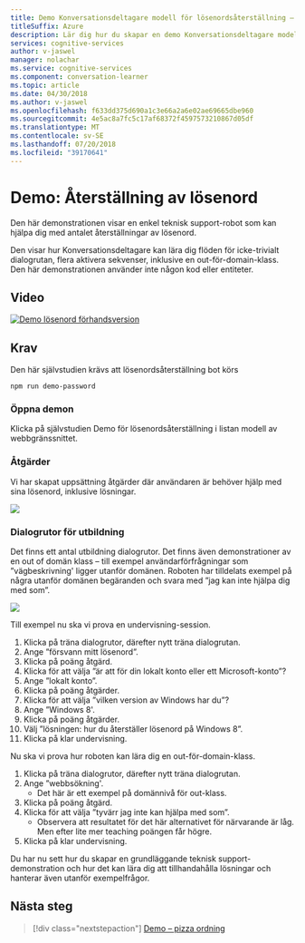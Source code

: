 ```yaml
---
title: Demo Konversationsdeltagare modell för lösenordsåterställning – Microsoft Cognitive Services | Microsoft Docs
titleSuffix: Azure
description: Lär dig hur du skapar en demo Konversationsdeltagare modell.
services: cognitive-services
author: v-jaswel
manager: nolachar
ms.service: cognitive-services
ms.component: conversation-learner
ms.topic: article
ms.date: 04/30/2018
ms.author: v-jaswel
ms.openlocfilehash: f633dd375d690a1c3e66a2a6e02ae69665dbe960
ms.sourcegitcommit: 4e5ac8a7fc5c17af68372f4597573210867d05df
ms.translationtype: MT
ms.contentlocale: sv-SE
ms.lasthandoff: 07/20/2018
ms.locfileid: "39170641"
---
```

# <a name="demo-password-reset"></a>Demo: Återställning av lösenord
Den här demonstrationen visar en enkel teknisk support-robot som kan hjälpa dig med antalet återställningar av lösenord. 

Den visar hur Konversationsdeltagare kan lära dig flöden för icke-trivialt dialogrutan, flera aktivera sekvenser, inklusive en out-för-domain-klass. Den här demonstrationen använder inte någon kod eller entiteter.

## <a name="video"></a>Video

[![Demo lösenord förhandsversion](http://aka.ms/cl-demo-password-preview)](http://aka.ms/blis-demo-password)

## <a name="requirements"></a>Krav
Den här självstudien krävs att lösenordsåterställning bot körs

    npm run demo-password

### <a name="open-the-demo"></a>Öppna demon

Klicka på självstudien Demo för lösenordsåterställning i listan modell av webbgränssnittet. 

### <a name="actions"></a>Åtgärder

Vi har skapat uppsättning åtgärder där användaren är behöver hjälp med sina lösenord, inklusive lösningar.

![](../media/tutorial_pw_reset_actions.PNG)

### <a name="training-dialogs"></a>Dialogrutor för utbildning

Det finns ett antal utbildning dialogrutor. Det finns även demonstrationer av en out of domän klass – till exempel användarförfrågningar som ”vägbeskrivning' ligger utanför domänen. Roboten har tilldelats exempel på några utanför domänen begäranden och svara med ”jag kan inte hjälpa dig med som”.

![](../media/tutorial_pw_reset_entities.PNG)

Till exempel nu ska vi prova en undervisning-session.

1. Klicka på träna dialogrutor, därefter nytt träna dialogrutan.
1. Ange ”försvann mitt lösenord”.
2. Klicka på poäng åtgärd.
3. Klicka för att välja ”är att för din lokalt konto eller ett Microsoft-konto”?
4. Ange ”lokalt konto”.
5. Klicka på poäng åtgärder.
3. Klicka för att välja ”vilken version av Windows har du”?
4. Ange ”Windows 8'.
5. Klicka på poäng åtgärder.
6. Välj ”lösningen: hur du återställer lösenord på Windows 8”.
4. Klicka på klar undervisning.

Nu ska vi prova hur roboten kan lära dig en out-för-domain-klass.

1. Klicka på träna dialogrutor, därefter nytt träna dialogrutan.
1. Ange ”webbsökning'.
    - Det här är ett exempel på domännivå för out-klass. 
2. Klicka på poäng åtgärd.
3. Klicka för att välja ”tyvärr jag inte kan hjälpa med som”.
    - Observera att resultatet för det här alternativet för närvarande är låg. Men efter lite mer teaching poängen får högre.
4. Klicka på klar undervisning.

Du har nu sett hur du skapar en grundläggande teknisk support-demonstration och hur det kan lära dig att tillhandahålla lösningar och hanterar även utanför exempelfrågor.

## <a name="next-steps"></a>Nästa steg

> [!div class="nextstepaction"]
> [Demo – pizza ordning](./demo-pizza-order.md)
